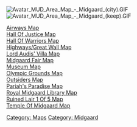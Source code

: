 ![](Avatar_MUD_Area_Map_-_Midgaard_(city).GIF "Avatar_MUD_Area_Map_-_Midgaard_(city).GIF")
![](Avatar_MUD_Area_Map_-_Midgaard_(keep).GIF "Avatar_MUD_Area_Map_-_Midgaard_(keep).GIF")

[Airways Map](Airways_Map "wikilink")  
[Hall Of Justice Map](Hall_Of_Justice_Map "wikilink")  
[Hall Of Warriors Map](Hall_Of_Warriors_Map "wikilink")  
[Highways/Great Wall Map](Highways/Great_Wall_Map "wikilink")  
[Lord Audis' Villa Map](Lord_Audis'_Villa_Map "wikilink")  
[Midgaard Fair Map](Midgaard_Fair_Map "wikilink")  
[Museum Map](Museum_Map "wikilink")  
[Olympic Grounds Map](Olympic_Grounds_Map "wikilink")  
[Outsiders Map](Outsiders_Map "wikilink")  
[Pariah's Paradise Map](Pariah's_Paradise_Map "wikilink")  
[Royal Midgaard Library Map](Royal_Midgaard_Library_Map "wikilink")  
[Ruined Lair 1 Of 5 Map](Ruined_Lair_1_Of_5_Map "wikilink")  
[Temple Of Midgaard Map](Temple_Of_Midgaard_Map "wikilink")  

[Category: Maps](Category:_Maps "wikilink") [Category:
Midgaard](Category:_Midgaard "wikilink")
